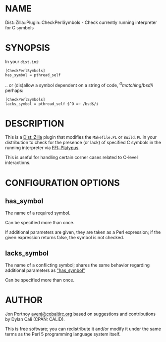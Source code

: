 # NAME

Dist::Zilla::Plugin::CheckPerlSymbols - Check currently running interpreter for C symbols

# SYNOPSIS

In your `dist.ini`:

    [CheckPerlSymbols]
    has_symbol = pthread_self

.. or (dis)allow a symbol dependent on a string of code, $^O matching /bsd$/i perhaps:

    [CheckPerlSymbols]
    lacks_symbol = pthread_self $^O =~ /bsd$/i

# DESCRIPTION

This is a [Dist::Zilla](https://metacpan.org/pod/Dist::Zilla) plugin that modifies the `Makefile.PL` or
`Build.PL` in your distribution to check for the presence (or lack) of
specified C symbols in the running interpreter via [FFI::Platypus](https://metacpan.org/pod/FFI::Platypus).

This is useful for handling certain corner cases related to C-level
interactions.

# CONFIGURATION OPTIONS

## has\_symbol

The name of a required symbol.

Can be specified more than once.

If additional parameters are given, they are taken as a Perl expression; if
the given expression returns false, the symbol is not checked.

## lacks\_symbol

The name of a conflicting symbol; shares the same behavior regarding
additional parameters as ["has\_symbol"](#has_symbol)

Can be specified more than once.

# AUTHOR

Jon Portnoy <avenj@cobaltirc.org> based on suggestions and contributions by
Dylan Cali (CPAN: CALID).

This is free software; you can redistribute it and/or modify it under
the same terms as the Perl 5 programming language system itself.
